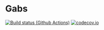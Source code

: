 # Gabs

[![Build status (Github Actions)](https://github.com/apkille/Gabs.jl/workflows/CI/badge.svg)](https://github.com/apkille/Gabs.jl/actions)
[![codecov.io](http://codecov.io/github/apkille/Gabs.jl/coverage.svg?branch=main)](http://codecov.io/github/apkille/Gabs.jl?branch=main)
